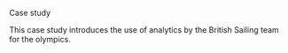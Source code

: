 Case study 

This case study introduces the use of analytics by the British Sailing team for the olympics.